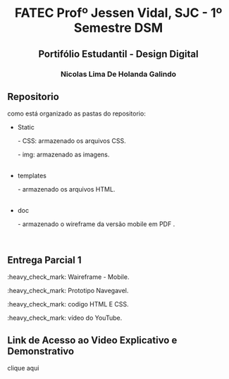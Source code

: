 <h1 align = center>FATEC Profº Jessen Vidal, SJC - 1º Semestre DSM</h1>

<h2 align = center>Portifólio Estudantil - Design Digital</h2>

<h3 align = center> Nicolas Lima De Holanda Galindo</h3>

<h2>Repositorio</h2>

<p>como está organizado as pastas do repositorio:</p>

<ul>
  <li>Static</li>
  <p> - CSS: armazenado os arquivos CSS. </p>
  <p> - img: armazenado as imagens. </p>
  
  <br>
  <li>templates</li>
  <p> - armazenado os arquivos HTML. </p>
  <br>
  <li>doc</li>
  <p> - armazenado o wireframe da versão mobile em PDF . </p>
</ul>
<br>


<h2>Entrega Parcial 1</h2>

<p>:heavy_check_mark: Waireframe - Mobile.</p>
<p>:heavy_check_mark: Prototipo Navegavel.</p>
<p>:heavy_check_mark: codigo HTML E CSS.</p>
<p>:heavy_check_mark: vídeo do YouTube.</p>

<div>
  <h2>Link de Acesso ao Video Explicativo e Demonstrativo</h2>

  clique aqui
  
</div>
